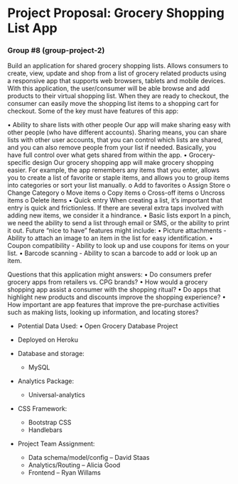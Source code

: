 
# Project Proposal: Grocery Shopping List App

### Group #8 (group-project-2)

Build an application for shared grocery shopping lists.  Allows consumers to create, view, update and shop from a list of grocery related products using a responsive app that supports web browsers, tablets and mobile devices. With this application, the user/consumer will be able browse and add products to their virtual shopping list. When they are ready to checkout, the consumer can easily move the shopping list items to a shopping cart for checkout. Some of the key must have features of this app:

• Ability to share lists with other people
Our app will make sharing easy with other people (who have different accounts). Sharing means, you can share lists with other user accounts, that you can control which lists are shared, and you can also remove people from your list if needed. Basically, you have full control over what gets shared from within the app. 
• Grocery-specific design
Our grocery shopping app will make grocery shopping easier. For example, the app remembers any items that you enter, allows you to create a list of favorite or staple items, and allows you to group items into categories or sort your list manually. 
o	Add to favorites
o	Assign Store
o	Change Category
o	Move items
o	Copy items
o	Cross-off items
o	Uncross items
o	Delete items
•	Quick entry
When creating a list, it’s important that entry is quick and frictionless. If there are several extra taps involved with adding new items, we consider it a hindrance.
• Basic lists export
In a pinch, we need the ability to send a list through email or SMS, or the ability to print it out.
Future “nice to have” features might include:
•	Picture attachments - Ability to attach an image to an item in the list for easy identification.
•	Coupon compatibility - Ability to look up and use coupons for items on your list.
•	Barcode scanning - Ability to scan a barcode to add or look up an item.

Questions that this application might answers:
• Do consumers prefer grocery apps from retailers vs. CPG brands?
• How would a grocery shopping app assist a consumer with the shopping ritual?
• Do apps that highlight new products and discounts improve the shopping experience?
• How important are app features that improve the pre-purchase activities such as making lists, looking up information, and locating stores?

* Potential Data Used: 
• Open Grocery Database Project

* Deployed on Heroku
* Database and storage:
	* MySQL
* Analytics Package:
	* Universal-analytics
* CSS Framework:
	* Bootstrap CSS
	* Handlebars
* Project Team Assignment:
	* Data schema/model/config – David Staas
	* Analytics/Routing – Alicia Good
	* Frontend – Ryan Willams
